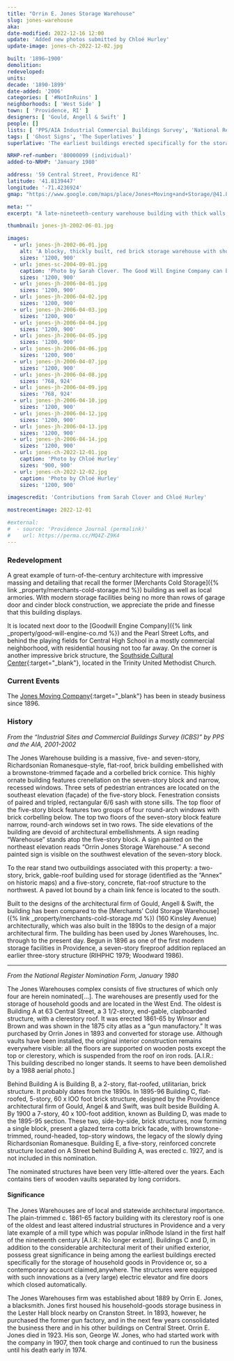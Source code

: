 ```yaml
---
title: "Orrin E. Jones Storage Warehouse"
slug: jones-warehouse
aka:
date-modified: 2022-12-16 12:00
update: 'Added new photos submitted by Chloé Hurley'
update-image: jones-ch-2022-12-02.jpg

built: '1896–1900'
demolition:
redeveloped:
units:
decade: '1890-1899'
date-added: '2006'
categories: [ '#NotInRuins' ]
neighborhoods: [ 'West Side' ]
town: [ 'Providence, RI' ]
designers: [ 'Gould, Angell & Swift' ]
people: []
lists: [ 'PPS/AIA Industrial Commercial Buildings Survey', 'National Register of Historic Places' ]
tags: [ 'Ghost Signs', 'The Superlatives' ]
superlative: 'The earliest buildings erected specifically for the storage of household goods, at least, in the City, but perhaps anywhere'

NRHP-ref-number: '80000099 (individual)'
added-to-NRHP: 'January 1980'

address: '59 Central Street, Providence RI'
latitude: '41.8139447'
longitude: '-71.4236924'
gmap: "https://www.google.com/maps/place/Jones+Moving+and+Storage/@41.8139447,-71.4236924,19z/data=!4m13!1m7!3m6!1s0x89e44570da23ec5f:0xb5be28ecd77c974d!2s49+Central+St,+Providence,+RI+02907!3b1!8m2!3d41.8139447!4d-71.4231452!3m4!1s0x89e44570d93ad17f:0xc82ba5b7f1150e76!8m2!3d41.813867!4d-71.4228614"

meta: ""
excerpt: "A late-nineteeth-century warehouse building with thick walls, strong floors, and details reminiscent of an armory building"

thumbnail: jones-jh-2002-06-01.jpg

images:
  - url: jones-jh-2002-06-01.jpg
    alt: 'A blocky, thickly built, red brick storage warehouse with short, small windows with granite sills. Two thirds of the building is five stories tall, while the remaining third is seven stories tall. Windows along the top are round arched and in groups. A decorative cornice is on both portions, with a more ornate cornice that is reminiscent of an armory building on the taller setion.'
    sizes: '1200, 900'
  - url: jones-sc-2004-09-01.jpg
    caption: 'Photo by Sarah Clover. The Good Will Engine Company can be seen in the center as well. Notice how the old painted side on the upper side of the Warehouse is faded and layered with several “Orrin Jones Storage Warehoueses”'
    sizes: '1200, 900'
  - url: jones-jh-2006-04-01.jpg
    sizes: '1200, 900'
  - url: jones-jh-2006-04-02.jpg
    sizes: '1200, 900'
  - url: jones-jh-2006-04-03.jpg
    sizes: '1200, 900'
  - url: jones-jh-2006-04-04.jpg
    sizes: '1200, 900'
  - url: jones-jh-2006-04-05.jpg
    sizes: '1200, 900'
  - url: jones-jh-2006-04-06.jpg
    sizes: '1200, 900'
  - url: jones-jh-2006-04-07.jpg
    sizes: '1200, 900'
  - url: jones-jh-2006-04-08.jpg
    sizes: '768, 924'
  - url: jones-jh-2006-04-09.jpg
    sizes: '768, 924'
  - url: jones-jh-2006-04-10.jpg
    sizes: '1200, 900'
  - url: jones-jh-2006-04-12.jpg
    sizes: '1200, 900'
  - url: jones-jh-2006-04-13.jpg
    sizes: '1200, 900'
  - url: jones-jh-2006-04-14.jpg
    sizes: '1200, 900'
  - url: jones-ch-2022-12-01.jpg
    caption: 'Photo by Chloé Hurley'
    sizes: '900, 900'
  - url: jones-ch-2022-12-02.jpg
    caption: 'Photo by Chloé Hurley'
    sizes: '1200, 900'

imagescredit: 'Contributions from Sarah Clover and Chloé Hurley'

mostrecentimage: 2022-12-01

#external:
#  - source: 'Providence Journal (permalink)'
#    url: https://perma.cc/MQ4Z-Z9K4
---
```


### Redevelopment

A great example of turn-of-the-century architecture with impressive massing and detailing that recall the former [Merchants Cold Storage]({% link _property/merchants-cold-storage.md %})  building as well as local armories. With modern storage facilities being no more than rows of garage door and cinder block construction, we appreciate the pride and finesse that this building displays. 

It is located next door to the [Goodwill Engine Company]({% link _property/good-will-engine-co.md %}) and the Pearl Street Lofts, and behind the playing fields for Central High School in a mostly commercial neighborhood, with residential housing not too far away. On the corner is another impressive brick structure, the [Southside Cultural Center](//www.sccri.org){:target="_blank"}, located in the Trinity United Methodist Church. 


### Current Events

The [Jones Moving Company](//www.rimover.com){:target="_blank"} has been in steady business since 1896. 


### History

_From the “Industrial Sites and Commercial Buildings Survey (ICBS)” by PPS and the AIA, 2001-2002_

The Jones Warehouse building is a massive, five- and seven-story, Richardsonian Romanesque-style, flat-roof, brick building embellished with a brownstone-trimmed façade and a corbelled brick cornice. This highly ornate building features crenellation on the seven-story block and narrow, recessed windows. Three sets of pedestrian entrances are located on the southeast elevation (façade) of the five-story block. Fenestration consists of paired and tripled, rectangular 6/6 sash with stone sills. The top floor of the five-story block features two groups of four round-arch windows with brick corbelling below. The top two floors of the seven-story block feature narrow, round-arch windows set in two rows. The side elevations of the building are devoid of architectural embellishments. A sign reading “Warehouse” stands atop the five-story block. A sign painted on the northeast elevation reads “Orrin Jones Storage Warehouse.” A second painted sign is visible on the southwest elevation of the seven-story block.

To the rear stand two outbuildings associated with this property: a two-story, brick, gable-roof building used for storage (identified as the “Annex” on historic maps) and a five-story, concrete, flat-roof structure to the northwest. A paved lot bound by a chain link fence is located to the south.

Built to the designs of the architectural firm of Gould, Angell & Swift, the building has been compared to the [Merchants’ Cold Storage Warehouse]({% link _property/merchants-cold-storage.md %}) (160 Kinsley Avenue) architecturally, which was also built in the 1890s to the design of a major architectural firm. The building has been used by Jones Warehouses, Inc. through to the present day. Begun in 1896 as one of the first modern storage facilities in Providence, a seven-story fireproof addition replaced an earlier three-story structure (RIHPHC 1979; Woodward 1986).

***

_From the National Register Nomination Form, January 1980_

The Jones Warehouses complex consists of five structures of which only four are herein nominated[…]. The warehouses are presently used for the storage of household goods and are located in the West End. The oldest is Building A at 63 Central Street, a 3 1/2-story, end-gable, clapboarded structure, with a clerestory roof. It was erected 1861-65 by Winsor and Brown and was shown in the 1875 city atlas as a “gun manufactory.” It was purchased by Orrin Jones in 1893 and converted for storage use. Although vaults have been installed, the original interior construction remains everywhere visible: all the floors are supported on wooden posts except the top or clerestory, which is suspended from the roof on iron rods. [A.I.R.: This building described no longer stands. It seems to have been demolished by a 1988 aerial photo.]

Behind Building A is Building B, a 2-story, flat-roofed, utilitarian, brick structure. It probably dates from the 1890s. In 1895-96 Building C, flat-roofed, 5-story, 60 x lOO foot brick structure, designed by the Providence architectural firm of Gould, Angel & and Swift, was built beside Building A. By 1900 a 7-story, 40 x 100-foot addition, known as Building D, was made to the 1895-95 section. These two, side-by-side, brick structures, now forming a single block, present a glazed terra cotta brick facade, with brownstone-trimmed, round-headed, top-story windows, the legacy of the slowly dying Richardsonian Romanesque. Building E, a five-story, reinforced concrete structure located on A Street behind Building A, was erected c. 1927, and is not included in this nomination.

The nominated structures have been very little-altered over the years. Each contains tiers of wooden vaults separated by long corridors.

#### Significance

The Jones Warehouses are of local and statewide architectural importance. The plain-trimmed c. 1861-65 factory building with its clerestory roof is one of the oldest and least altered industrial structures in Providence and a very late example of a mill type which was popular inRhode Island in the first half of the nineteenth century [A.I.R.: No longer extant]. Buildings C and D, in addition to the considerable architectural merit of their unified exterior, possess great significance in being among the earliest buildings erected specifically for the storage of household goods in Providence or, so a contemporary account claimed,anywhere. The structures were equipped with such innovations as a (very large) electric elevator and fire doors which closed automatically.

The Jones Warehouses firm was established about 1889 by Orrin E. Jones, a blacksmith. Jones first housed his household-goods storage business in the Lester Hall block nearby on Cranston Street. In 1893, however, he purchased the former gun factory, and in the next few years consolidated the business there and in his other buildings on Central Street. Orrin E. Jones died in 1923. His son, George W. Jones, who had started work with the company in 1907, then took charge and continued to run the business until his death early in 1974. 